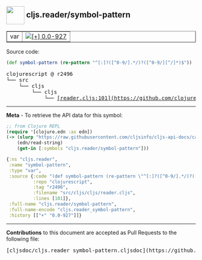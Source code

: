 ## <img width="48px" valign="middle" src="http://i.imgur.com/Hi20huC.png"> cljs.reader/symbol-pattern

 <table border="1">
<tr>

<td>var</td>
<td><a href="https://github.com/cljsinfo/cljs-api-docs/tree/0.0-927"><img valign="middle" alt="[+] 0.0-927" src="https://img.shields.io/badge/+-0.0--927-lightgrey.svg"></a> </td>
</tr>
</table>






Source code:

```clj
(def symbol-pattern (re-pattern "^[:]?([^0-9/].*/)?([^0-9/][^/]*)$"))
```

 <pre>
clojurescript @ r2496
└── src
    └── cljs
        └── cljs
            └── <ins>[reader.cljs:101](https://github.com/clojure/clojurescript/blob/r2496/src/cljs/cljs/reader.cljs#L101)</ins>
</pre>


---

__Meta__ - To retrieve the API data for this symbol:

```clj
;; from Clojure REPL
(require '[clojure.edn :as edn])
(-> (slurp "https://raw.githubusercontent.com/cljsinfo/cljs-api-docs/catalog/cljs-api.edn")
    (edn/read-string)
    (get-in [:symbols "cljs.reader/symbol-pattern"]))
```

```clj
{:ns "cljs.reader",
 :name "symbol-pattern",
 :type "var",
 :source {:code "(def symbol-pattern (re-pattern \"^[:]?([^0-9/].*/)?([^0-9/][^/]*)$\"))",
          :repo "clojurescript",
          :tag "r2496",
          :filename "src/cljs/cljs/reader.cljs",
          :lines [101]},
 :full-name "cljs.reader/symbol-pattern",
 :full-name-encode "cljs.reader_symbol-pattern",
 :history [["+" "0.0-927"]]}

```

---

__Contributions__ to this document are accepted as Pull Requests to the following file:

 <pre>
[cljsdoc/cljs.reader_symbol-pattern.cljsdoc](https://github.com/cljsinfo/cljs-api-docs/blob/master/cljsdoc/cljs.reader_symbol-pattern.cljsdoc)
</pre>

